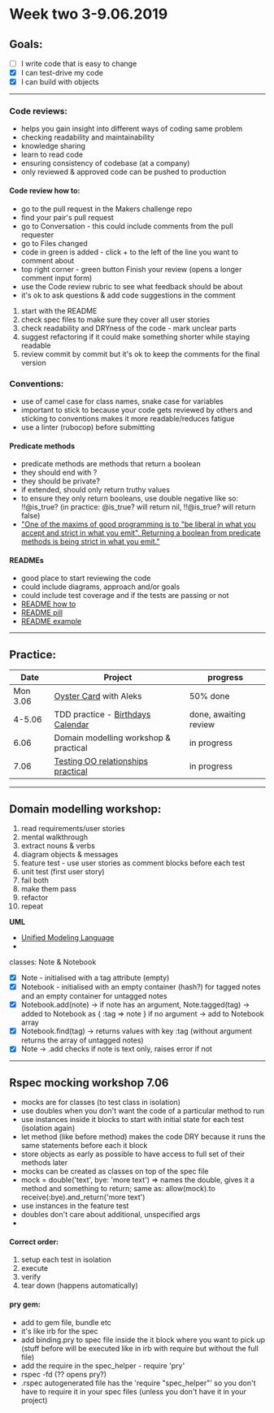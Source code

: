 # Week two 3-9.06.2019

## Goals:

- [ ] I write code that is easy to change  
- [x] I can test-drive my code  
- [x] I can build with objects  

---  

### Code reviews:

- helps you gain insight into different ways of coding same problem
- checking readability and maintainability
- knowledge sharing
- learn to read code
- ensuring consistency of codebase (at a company)
- only reviewed & approved code can be pushed to production

#### Code review how to:
- go to the pull request in the Makers challenge repo
- find your pair's pull request
- go to Conversation - this could include comments from the pull requester 
- go to Files changed
- code in green is added - click + to the left of the line you want to comment about
- top right corner - green button Finish your review (opens a longer comment input form)
- use the Code review rubric to see what feedback should be about
- it's ok to ask questions & add code suggestions in the comment

1. start with the README
2. check spec files to make sure they cover all user stories
3. check readability and DRYness of the code - mark unclear parts
4. suggest refactoring if it could make something shorter while staying readable
5. review commit by commit but it's ok to keep the comments for the final version

### Conventions:

- use of camel case for class names, snake case for variables
- important to stick to because your code gets reviewed by others and sticking to conventions makes it more readable/reduces fatigue
- use a linter (rubocop) before submitting 

#### Predicate methods

- predicate methods are methods that return a boolean
- they should end with ?
- they should be private?
- if extended, should only return truthy values
- to ensure they only return booleans, use double negative like so: !!@is_true? (in practice: @is_true? will return nil, !!@is_true? will return false)
- ["One of the maxims of good programming is to "be liberal in what you accept and strict in what you emit". Returning a boolean from predicate methods is being strict in what you emit."](http://pragmati.st/2012/03/24/the-elements-of-ruby-style-predicate-methods/)

#### READMEs  

- good place to start reviewing the code
- could include diagrams, approach and/or goals
- could include test coverage and if the tests are passing or not
- [README how to](https://medium.com/@meakaakka/a-beginners-guide-to-writing-a-kickass-readme-7ac01da88ab3)
- [README pill](https://github.com/makersacademy/course/blob/master/pills/readmes.md)
- [README example](https://github.com/matiassingers/awesome-readme)  

---  

## Practice:

Date | Project | progress
--- | --- | ---
Mon 3.06 | [Oyster Card](https://github.com/aniasobo/oystercard1) with Aleks | 50% done
4-5.06 | TDD practice - [Birthdays Calendar](https://github.com/aniasobo/birthdaycal) | done, awaiting review
6.06 | Domain modelling workshop & practical | in progress
7.06 | [Testing OO relationships practical](https://github.com/aniasobo/testing-relationships-between-classes) | in progress

---

## Domain modelling workshop:  

1. read requirements/user stories
2. mental walkthrough
3. extract nouns & verbs
4. diagram objects & messages
5. feature test - use user stories as comment blocks before each test
6. unit test (first user story) 
7. fail both
8. make them pass
9. refactor
10. repeat

**UML**

- [Unified Modeling Language](https://www.ibm.com/developerworks/rational/library/769.html)
- 



classes: Note & Notebook
- [x] Note - initialised with a tag attribute (empty)
- [x] Notebook - initialised with an empty container (hash?) for tagged notes and an empty container for untagged notes
- [x] Notebook.add(note) -> if note has an argument, Note.tagged(tag) -> added to Notebook as { :tag => note } if no argument -> add to Notebook array
- [x] Notebook.find(tag) -> returns values with key :tag (without argument returns the array of untagged notes)
- [x] Note -> .add checks if note is text only, raises error if not

---

## Rspec mocking workshop 7.06

- mocks are for classes (to test class in isolation)
- use doubles when you don't want the code of a particular method to run
- use instances inside it blocks to start with initial state for each test (isolation again)
- let method (like before method) makes the code DRY because it runs the same statements before each it block
- store objects as early as possible to have access to full set of their methods later
- mocks can be created as classes on top of the spec file
- mock = double('text', bye: 'more text') => names the double, gives it a method and something to return; same as: allow(mock).to receive(:bye).and_return('more text')
- use instances in the feature test
- doubles don't care about additional, unspecified args
- 

#### Correct order:

1. setup each test in isolation
2. execute
3. verify
4. tear down (happens automatically)

#### pry gem:

- add to gem file, bundle etc
- it's like irb for the spec
- add binding.pry to spec file inside the it block where you want to pick up (stuff before will be executed like in irb with require but without the full file)
- add the require in the spec_helper - require 'pry'
- rspec -fd (?? opens pry?)
- .rspec autogenerated file has the 'require "spec_helper"' so you don't have to require it in your spec files (unless you don't have it in your project)